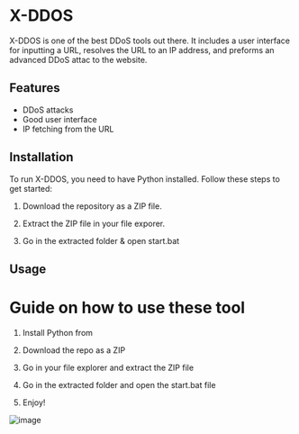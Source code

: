 # X-DDOS 
      
X-DDOS is one of the best DDoS tools out there. It includes a user interface for inputting a URL,  resolves the URL to an IP address, and preforms an advanced DDoS attac to the website.

## Features 
 
- DDoS attacks  
- Good user interface  
- IP fetching from the URL
 
## Installation
 
To run X-DDOS, you need to have Python installed. Follow these steps to get started:  

1. Download the repository as a ZIP file. 

2. Extract the ZIP file in your file exporer.  
  
3. Go in the extracted folder & open start.bat 
 
## Usage  
 
# Guide on how to use these tool   
 
1. Install Python from 
 
2. Download the repo as a ZIP    
 
3. Go in your file explorer and extract the ZIP file  

4. Go in the extracted folder and open the start.bat file
   
5. Enjoy!  


![image](https://github.com/user-attachments/assets/cb09b2d8-c4b5-41c0-804d-cd7d8b0c30df)   